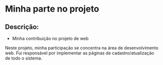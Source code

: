 # **Minha parte no projeto**

## Descrição:
- Minha contribuição no projeto de web

Neste projeto, minha participação se concentra na área de desenvolvimento web. Fui responsável por implementar as páginas de cadastro/atualização de todo o sistema.

